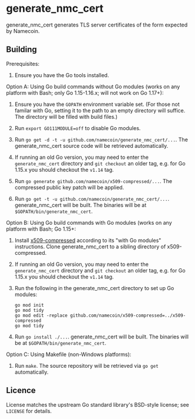 generate_nmc_cert
=================

generate_nmc_cert generates TLS server certificates of the form expected by Namecoin.

Building
--------

Prerequisites:

1. Ensure you have the Go tools installed.

Option A: Using Go build commands without Go modules (works on any platform with Bash; only Go 1.15-1.16.x; will not work on Go 1.17+):

1. Ensure you have the `GOPATH` environment variable set. (For those not
   familar with Go, setting it to the path to an empty directory will suffice.
   The directory will be filled with build files.)

2. Run `export GO111MODULE=off` to disable Go modules.

3. Run `go get -d -t -u github.com/namecoin/generate_nmc_cert/...`. The generate_nmc_cert source code will be
   retrieved automatically.

4. If running an old Go version, you may need to enter the `generate_nmc_cert` directory and `git checkout` an older tag, e.g. for Go 1.15.x you should checkout the `v1.14` tag.

5. Run `go generate github.com/namecoin/x509-compressed/...`.  The compressed public key patch will be applied.

6. Run `go get -t -u github.com/namecoin/generate_nmc_cert/...`.  generate_nmc_cert will be built. The binaries will be at `$GOPATH/bin/generate_nmc_cert`.

Option B: Using Go build commands with Go modules (works on any platform with Bash; Go 1.15+:

1. Install [x509-compressed](https://github.com/namecoin/x509-compressed) according to its "with Go modules" instructions.  Clone generate_nmc_cert to a sibling directory of x509-compressed.

2. If running an old Go version, you may need to enter the `generate_nmc_cert` directory and `git checkout` an older tag, e.g. for Go 1.15.x you should checkout the `v1.14` tag.

3. Run the following in the generate_nmc_cert directory to set up Go modules:
   
   ~~~
   go mod init
   go mod tidy
   go mod edit -replace github.com/namecoin/x509-compressed=../x509-compressed
   go mod tidy
   ~~~

4. Run `go install ./...`.  generate_nmc_cert will be built. The binaries will be at `$GOPATH/bin/generate_nmc_cert`.

Option C: Using Makefile (non-Windows platforms):

1. Run `make`. The source repository will be retrieved via `go get`
   automatically.

Licence
-------

License matches the upstream Go standard library's BSD-style license; see `LICENSE` for details.
